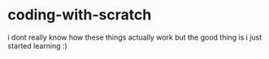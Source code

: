 # coding-with-scratch
i dont really know how these things actually work but the good thing is i just started learning :)

